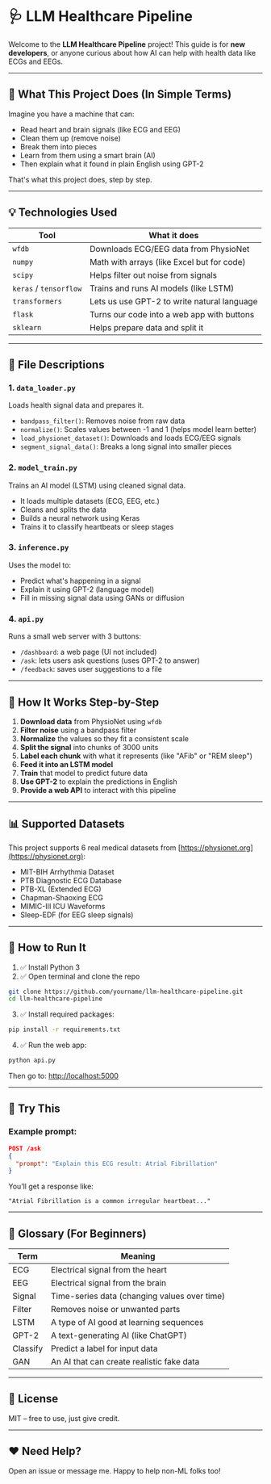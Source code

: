 # 🩺 LLM Healthcare Pipeline

Welcome to the **LLM Healthcare Pipeline** project! This guide is for **new developers**, or anyone curious about how AI can help with health data like ECGs and EEGs.

---

## 🤖 What This Project Does (In Simple Terms)

Imagine you have a machine that can:

- Read heart and brain signals (like ECG and EEG)
- Clean them up (remove noise)
- Break them into pieces
- Learn from them using a smart brain (AI)
- Then explain what it found in plain English using GPT-2

That's what this project does, step by step.

---

## 💡 Technologies Used

| Tool                   | What it does                                |
| ---------------------- | ------------------------------------------- |
| `wfdb`                 | Downloads ECG/EEG data from PhysioNet       |
| `numpy`                | Math with arrays (like Excel but for code)  |
| `scipy`                | Helps filter out noise from signals         |
| `keras` / `tensorflow` | Trains and runs AI models (like LSTM)       |
| `transformers`         | Lets us use GPT-2 to write natural language |
| `flask`                | Turns our code into a web app with buttons  |
| `sklearn`              | Helps prepare data and split it             |

---

## 📂 File Descriptions

### 1. `data_loader.py`

Loads health signal data and prepares it.

- `bandpass_filter()`: Removes noise from raw data
- `normalize()`: Scales values between -1 and 1 (helps model learn better)
- `load_physionet_dataset()`: Downloads and loads ECG/EEG signals
- `segment_signal_data()`: Breaks a long signal into smaller pieces

### 2. `model_train.py`

Trains an AI model (LSTM) using cleaned signal data.

- It loads multiple datasets (ECG, EEG, etc.)
- Cleans and splits the data
- Builds a neural network using Keras
- Trains it to classify heartbeats or sleep stages

### 3. `inference.py`

Uses the model to:

- Predict what's happening in a signal
- Explain it using GPT-2 (language model)
- Fill in missing signal data using GANs or diffusion

### 4. `api.py`

Runs a small web server with 3 buttons:

- `/dashboard`: a web page (UI not included)
- `/ask`: lets users ask questions (uses GPT-2 to answer)
- `/feedback`: saves user suggestions to a file

---

## 🧠 How It Works Step-by-Step

1. **Download data** from PhysioNet using `wfdb`
2. **Filter noise** using a bandpass filter
3. **Normalize** the values so they fit a consistent scale
4. **Split the signal** into chunks of 3000 units
5. **Label each chunk** with what it represents (like "AFib" or "REM sleep")
6. **Feed it into an LSTM model**
7. **Train** that model to predict future data
8. **Use GPT-2** to explain the predictions in English
9. **Provide a web API** to interact with this pipeline

---

## 📊 Supported Datasets

This project supports 6 real medical datasets from [https://physionet.org](https://physionet.org):

- MIT-BIH Arrhythmia Dataset
- PTB Diagnostic ECG Database
- PTB-XL (Extended ECG)
- Chapman-Shaoxing ECG
- MIMIC-III ICU Waveforms
- Sleep-EDF (for EEG sleep signals)

---

## 🔌 How to Run It

1. ✅ Install Python 3
2. ✅ Open terminal and clone the repo

```bash
git clone https://github.com/yourname/llm-healthcare-pipeline.git
cd llm-healthcare-pipeline
```

3. ✅ Install required packages:

```bash
pip install -r requirements.txt
```

4. ✅ Run the web app:

```bash
python api.py
```

Then go to: [http://localhost:5000](http://localhost:5000)

---

## 🧪 Try This

### Example prompt:

```json
POST /ask
{
  "prompt": "Explain this ECG result: Atrial Fibrillation"
}
```

You’ll get a response like:

```
"Atrial Fibrillation is a common irregular heartbeat..."
```

---

## 📘 Glossary (For Beginners)

| Term     | Meaning                                      |
| -------- | -------------------------------------------- |
| ECG      | Electrical signal from the heart             |
| EEG      | Electrical signal from the brain             |
| Signal   | Time-series data (changing values over time) |
| Filter   | Removes noise or unwanted parts              |
| LSTM     | A type of AI good at learning sequences      |
| GPT-2    | A text-generating AI (like ChatGPT)          |
| Classify | Predict a label for input data               |
| GAN      | An AI that can create realistic fake data    |

---

## 📄 License

MIT – free to use, just give credit.

---

## ❤️ Need Help?

Open an issue or message me. Happy to help non-ML folks too!
